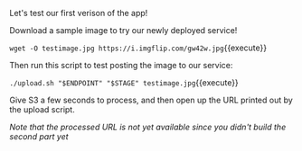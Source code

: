 Let's test our first verison of the app!

Download a sample image to try our newly deployed service!

`wget -O testimage.jpg https://i.imgflip.com/gw42w.jpg`{{execute}}

Then run this script to test posting the image to our service:

`./upload.sh "$ENDPOINT" "$STAGE" testimage.jpg`{{execute}}

Give S3 a few seconds to process, and then open up the URL printed out by the upload script.

*Note that the processed URL is not yet available since you didn't build the second part yet*